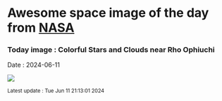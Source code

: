 
# Awesome space image of the day from [NASA](https://api.nasa.gov/)

### Today image : Colorful Stars and Clouds near Rho Ophiuchi
Date : 2024-06-11

![](https://apod.nasa.gov/apod/image/2406/RhoAntares_Stocks_1080.jpg)

<small>Latest update : Tue Jun 11 21:13:01 2024</small>
        